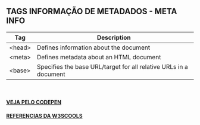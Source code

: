 TAGS INFORMAÇÃO DE METADADOS - META INFO				
---				
Tag | Description
--- | ---		
|	&lt;head&gt;	|	Defines information about the document |
|	&lt;meta&gt;	|	Defines metadata about an HTML document |
|	&lt;base&gt;	|	Specifies the base URL/target for all relative URLs in a document |
<br>


#### [VEJA PELO CODEPEN](https://codepen.io/Miguel-HCJS/pen/YzQVVGq)

#### [REFERENCIAS DA W3SCOOLS](https://www.w3schools.com/tags/ref_byfunc.asp)